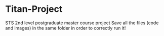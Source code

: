 # Titan-Project
STS 2nd level postgraduate master course project
Save all the files (code and images) in the same folder in order to correctly run it!
